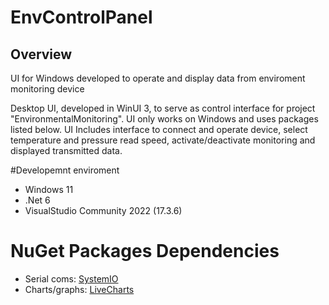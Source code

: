 # EnvControlPanel
## Overview
UI for Windows developed to operate and display data from enviroment monitoring device

Desktop UI, developed in WinUI 3, to serve as control interface for project "EnvironmentalMonitoring". UI only works on Windows and uses packages listed below. UI 
Includes interface to connect and operate device, select temperature and pressure read speed, activate/deactivate monitoring and displayed transmitted data. 

#Developemnt enviroment
* Windows 11
* .Net 6
* VisualStudio Community 2022 (17.3.6)

# NuGet Packages Dependencies 
* Serial coms: [SystemIO](https://www.nuget.org/packages/System.IO.FileSystem) 
* Charts/graphs: [LiveCharts](https://www.nuget.org/packages/LiveChartsCore.SkiaSharpView.WinUI/2.0.0-beta.514)






